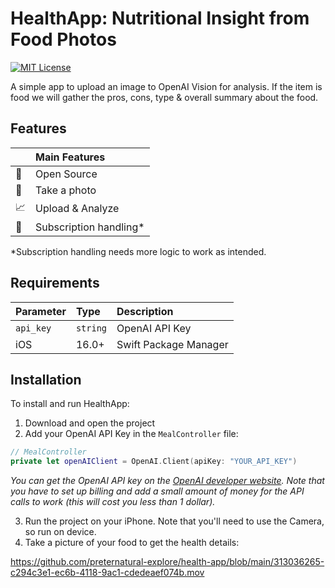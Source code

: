 # HealthApp: Nutritional Insight from Food Photos
[![MIT License](https://img.shields.io/badge/License-MIT-green.svg)](https://choosealicense.com/licenses/mit/)

A simple app to upload an image to OpenAI Vision for analysis. If the item is food we will gather the pros, cons, type & overall summary about the food.

## Features

|  | Main Features |
| :-------- | :-----------|
| 📖 | Open Source |
|📸|Take a photo|
|📈|Upload & Analyze|
|💸|Subscription handling*|

*Subscription handling needs more logic to work as intended.

## Requirements

| Parameter | Type     | Description                |
| :-------- | :------- | :------------------------- |
| `api_key` | `string` | OpenAI API Key |
|iOS|16.0+|Swift Package Manager|

## Installation
To install and run HealthApp:
1. Download and open the project
2. Add your OpenAI API Key in the `MealController` file:

```swift
// MealController
private let openAIClient = OpenAI.Client(apiKey: "YOUR_API_KEY")
```
*You can get the OpenAI API key on the [OpenAI developer website](https://platform.openai.com/). Note that you have to set up billing and add a small amount of money for the API calls to work (this will cost you less than 1 dollar).* 

3. Run the project on your iPhone. Note that you'll need to use the Camera, so run on device.
4. Take a picture of your food to get the health details: 

https://github.com/preternatural-explore/health-app/blob/main/313036265-c294c3e1-ec6b-4118-9ac1-cdedeaef074b.mov
